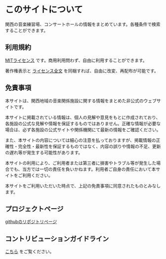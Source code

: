 # このサイトについて

関西の音楽練習場、コンサートホールの情報をまとめています。各種条件で検索することができます。

## 利用規約

[MITライセンス]() です。商用利用問わず、自由に利用することができます。

著作権表示と [ライセンス全文]() を同梱すれば、自由に改変、再配布が可能です。

## 免責事項

本サイトは、関西地域の音楽関係施設に関する情報をまとめた非公式のウェブサイトです。

本サイトに掲載されている情報は、個人の見解や意見をもとに作成されており、各施設の公式な見解や情報を保証するものではありません。正確な情報が必要な場合は、必ず各施設の公式サイトや関係機関にて最新の情報をご確認ください。

また、本サイトの内容については細心の注意を払っておりますが、掲載情報の正確性・完全性・最新性を保証するものではなく、内容の誤りや情報の不足、更新の遅れ等が発生する可能性があります。

本サイトの利用により、ご利用者または第三者に損害やトラブル等が発生した場合でも、当方では一切の責任を負いかねます。利用者ご自身の責任において本サイトをご利用ください。

本サイトをご利用いただいた時点で、上記の免責事項に同意されたものとみなします。

## プロジェクトページ

[githubのリポジトリページ]()

## コントリビューションガイドライン

[こちら]() をご覧ください。
